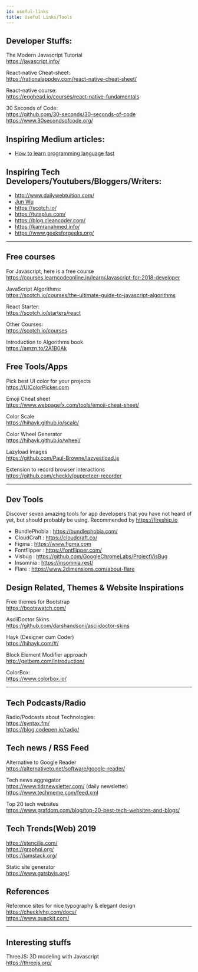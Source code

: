 ```yaml
---
id: useful-links
title: Useful Links/Tools
---
```



## Developer Stuffs:  

The Modern Javascript Tutorial  
https://javascript.info/


React-native Cheat-sheet:  
https://rationalappdev.com/react-native-cheat-sheet/  


React-native course:  
https://egghead.io/courses/react-native-fundamentals


30 Seconds of Code:  
https://github.com/30-seconds/30-seconds-of-code  
https://www.30secondsofcode.org/  

## Inspiring Medium articles: 

- [How to learn programming language fast](https://medium.com/better-programming/how-to-learn-a-new-programming-language-fast-5fe269370210)


## Inspiring Tech Developers/Youtubers/Bloggers/Writers:  

- http://www.dailywebtuition.com/
- [Jun Wu](https://medium.com/jun-wu-blog)
- https://scotch.io/   
- https://tutsplus.com/   
- https://blog.cleancoder.com/    
- https://kamranahmed.info/  
- https://www.geeksforgeeks.org/  

--- 

## Free courses

For Javascript, here is a free course   
https://courses.learncodeonline.in/learn/Javascript-for-2018-developer

JavaScript Algorithms:  
https://scotch.io/courses/the-ultimate-guide-to-javascript-algorithms

React Starter:  
https://scotch.io/starters/react

Other Courses:  
https://scotch.io/courses

Introduction to Algorithms book   
https://amzn.to/2A1B0Ak


## Free Tools/Apps

Pick best UI color for your projects   
https://UIColorPicker.com


Emoji Cheat sheet   
https://www.webpagefx.com/tools/emoji-cheat-sheet/


Color Scale   
https://hihayk.github.io/scale/


Color Wheel Generator   
https://hihayk.github.io/wheel/


Lazyload Images   
https://github.com/Paul-Browne/lazyestload.js


Extension to record browser interactions   
https://github.com/checkly/puppeteer-recorder 

---

## Dev Tools

Discover seven amazing tools for app developers that you have not heard of yet, but should probably be using. 
Recommended by https://fireship.io

- BundlePhobia :  https://bundlephobia.com/
- CloudCraft : https://cloudcraft.co/
- Figma : https://www.figma.com
- Fontflipper : https://fontflipper.com/
- Visbug : https://github.com/GoogleChromeLabs/ProjectVisBug
- Insomnia : https://insomnia.rest/
- Flare : https://www.2dimensions.com/about-flare


## Design Related, Themes & Website Inspirations

Free themes for Bootstrap  
https://bootswatch.com/

AsciiDoctor Skins  
https://github.com/darshandsoni/asciidoctor-skins

Hayk (Designer cum Coder)  
https://hihayk.com/#/

Block Element Modifier approach  
http://getbem.com/introduction/

ColorBox:  
https://www.colorbox.io/

---

## Tech Podcasts/Radio

Radio/Podcasts about Technologies:  
https://syntax.fm/  
https://blog.codepen.io/radio/  


## Tech news / RSS Feed

Alternative to Google Reader  
https://alternativeto.net/software/google-reader/

Tech news aggregator  
https://www.tldrnewsletter.com/  (daily newsletter)  
https://www.techmeme.com/feed.xml

Top 20 tech websites  
https://www.grafdom.com/blog/top-20-best-tech-websites-and-blogs/


## Tech Trends(Web) 2019

https://stenciljs.com/  
https://graphql.org/  
https://jamstack.org/  

Static site generator  
https://www.gatsbyjs.org/  


## References

Reference sites for nice typography & elegant design  
https://checklyhq.com/docs/  
https://www.quackit.com/  

--- 

## Interesting stuffs

ThreeJS: 3D modeling with Javascript  
https://threejs.org/  

